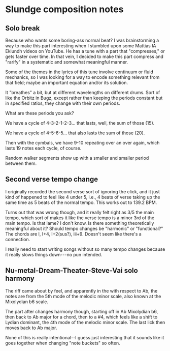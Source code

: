 # Slundge composition notes

## Solo break

Because who wants some boring-ass normal beat?
I was brainstorming a way to make this part interesting when I stumbled upon
some Mattias IA Eklundh videos on YouTube.
He has a tune with a part that "compresses," or gets faster over time.
In that vein, I decided to make this part compress and "rarify"
in a systematic and somewhat meaningful manner.

Some of the themes in the lyrics of this tune involve continuum or fluid
mechanics, so I was looking for a way to encode something relevant from that
field; maybe an important equation and/or its solution.

It "breathes" a bit, but at different wavelengths on different drums.
Sort of like the Orbitz in Bugz, except rather than keeping the periods
constant but in specified ratios, they change with their own periods.

What are these periods you ask?

We have a cycle of 4-3-2-1-2-3... that lasts, well, the sum of those (15).

We have a cycle of 4-5-6-5... that also lasts the sum of those (20).

Then with the cymbals, we have 9-10 repeating over an over again, which lasts
19 notes each cycle, of course.

Random walker segments show up with a smaller and smaller period between them.


## Second verse tempo change

I originally recorded the second verse sort of ignoring the click, and it just
kind of happened to feel like 4 under 5, i.e., 4 beats of verse taking up the
same time as 5 beats of the normal tempo. This works out to 139.2 BPM.

Turns out that was wrong though, and it really felt right as 3/5 the main
tempo, which sort of makes it like the verse tempo is a minor 3rd of the
main tempo. Is that lame? I don't know.
Is there something theoretically meaningful about it?
Should tempo changes be "harmonic" or "functional?"
The chords are I, I+4, I+2(sus?), iii+9.
Doesn't seem like there's a connection.

I really need to start writing songs without so many tempo changes because it
really slows things down---no pun intended.


## Nu-metal-Dream-Theater-Steve-Vai solo harmony

The riff came about by feel, and apparently in the with respect to Ab, the
notes are from the 5th mode of the melodic minor scale, also known at the
Mixolydian b6 scale.

The part after changes harmony though, starting off in Ab Mixolydian b6, then
back to Ab major for a chord, then to a \#4, which feels like a shift to
Lydian dominant, the 4th mode of the melodic minor scale. The last lick then
moves back to Ab major.

None of this is really intentional--I guess just interesting that it sounds
like it goes together when changing "note buckets" so often.

